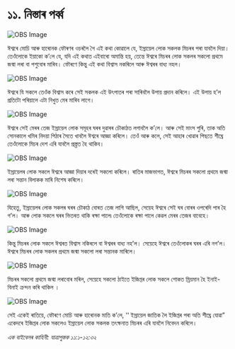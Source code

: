 # ১১. নিস্তাৰ পৰ্ব্ব 

![OBS Image](https://cdn.door43.org/obs/jpg/360px/obs-en-11-01.jpg)

ঈশ্বৰে মোচি আৰু হাৰোনক ফৌৰণৰ ওচৰলৈ গৈ এই কথা কোৱালে যে, ইস্ৰায়েল লোক সকলক মিচৰৰ পৰা যাবলৈ দিয়া। তেওঁলোকে ইয়াকো ক’লে যে, যদি এই কথাত এইবাৰো অমান্তি হয়, তেন্তে ঈশ্বৰে মিচৰৰ লোক সকলৰ সকলো প্ৰথমে জন্মা লৰা বা পশুবোৰ মাৰিব। ফৌৰণে কিন্তু এই কথা বিশ্বাস নকৰিলে আৰু ঈশ্বৰৰ বাধ্য নহল।  

![OBS Image](https://cdn.door43.org/obs/jpg/360px/obs-en-11-02.jpg)

ঈশ্বৰে যি সকলে তেওঁক বিশ্বাস কৰে সেই সকলক এই উৎপাতৰ পৰা সাৰিবলৈ উপায় প্ৰদান কৰিলে। এই উপায় হ’ল প্ৰতিটো পৰিয়ালে এটা নিখুত মেৰ মাৰিব লাগে।

![OBS Image](https://cdn.door43.org/obs/jpg/360px/obs-en-11-03.jpg)

ঈশ্বৰে সেই মেৰৰ তেজ ইস্ৰায়েল লোক সমূহৰ ঘৰৰ দুৱাৰৰ চৌকাঠত লগাবলৈ ক’লে। আৰু সেই মাংস পুৰি, তাক অতি সোনকালে খমিৰ নিদয়া পিঠাৰ সৈতে খাবলৈ ঈশ্বৰে আজ্ঞা কৰিলে। তেওঁ আৰু কলে, সেই আহাৰ খোৱাৰ পিছতে শীঘ্ৰে তেওঁলোকে মিচৰ দেশ এৰি যাবলৈ প্ৰস্ত্তত হৈ থাকিব। 

![OBS Image](https://cdn.door43.org/obs/jpg/360px/obs-en-11-04.jpg)

ইস্ৰায়েলৰ লোক সকলে ঈশ্বৰে আজ্ঞা দিয়াৰ দৰেই সকলো কৰিলে। ৰাতিৰ মাজভাগত, ঈশ্বৰে মিচৰৰ সকলো প্ৰথমে জন্মা লৰা সন্তান বিলাকক মাৰি নিশেষ কৰিলে। 

![OBS Image](https://cdn.door43.org/obs/jpg/360px/obs-en-11-05.jpg)

যিহেতু, ইস্ৰায়েলৰ লোক সকলৰ ঘৰৰ চৌকাঠ বোৰত তেজ লাগি আছিল, সেয়েহ ঈশ্বৰে সেই ঘৰ বোৰৰ ওপৰেদি পাৰ হৈ গ’ল।  আৰু লোক সকলে ঘৰৰ ভিতৰত থাকি ৰক্ষা পালে৷ তেওঁলোকে ৰক্ষা পালে কেৱল মেৰৰ তেজৰ বাবেহে।

![OBS Image](https://cdn.door43.org/obs/jpg/360px/obs-en-11-06.jpg)

কিন্তু মিচৰৰ লোক সকলে ঈশ্বৰত বিশ্বাস নকিৰলে বা ঈশ্বৰৰ বাধ্য নহ’ল। সেয়েহে ঈশ্বৰে তেওঁলোকৰ ঘৰৰ এৰি নগ’ল। ঈশ্বৰে মিচৰৰ লোক সকলৰ প্ৰথমে জন্মা সকলো লৰা সন্তানক মাৰিলে।

![OBS Image](https://cdn.door43.org/obs/jpg/360px/obs-en-11-07.jpg)

মিচৰৰ সকলো প্ৰথমে জন্মা লৰাবোৰ মৰিল, সেয়েহে সকলো ঠাইতে ইজিপ্তৰ লোক সকলে শোকত ম্ৰিয়মান হৈ ইনাই-বিনাই ক্ৰন্দন কৰি থাকিল । 

![OBS Image](https://cdn.door43.org/obs/jpg/360px/obs-en-11-08.jpg)

সেই একেই ৰাতিয়ে, ফৌৰণে মোচি আৰু হাৰোনক মাতি ক’লে, ‘‘ ইস্ৰায়েল জাতিক লৈ ইজিপ্তৰ পৰা অতি শীঘ্ৰে যোৱা” একেদৰে ইজিপ্তৰ লোক সকলেও ইস্ৰায়েল লোক সকলক তৎক্ষনাত মিচৰৰ এৰি যাবলৈ নিবেদন কৰিলে।  

_এক বাইবেলৰ কাহিনী: যাত্ৰাপুস্তক ১১:১-১২:৩২_

